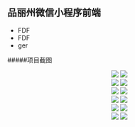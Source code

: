 ## 品丽州微信小程序前端
* FDF
* FDF
* ger

#####项目截图
<div style="text-align:center;">
   <img src="./app-screenshots/IMG_005.PNG" style="width=150px;"></img>
   <img src="./app-screenshots/IMG_006.PNG" style="width=150px;"></img>
 </div>
 <div style="text-align:center;">
   <img src="./app-screenshots/IMG_003.PNG" style="width=40%;"></img>
   <img src="./app-screenshots/IMG_004.PNG" style="width=40%;"></img>
 </div>
 <div style="text-align:center;">
   <img src="./app-screenshots/IMG_005.PNG" style="width=40%;"></img>
   <img src="./app-screenshots/IMG_006.PNG" style="width=40%;"></img>
 </div>
 <div style="text-align:center;">
   <img src="./app-screenshots/IMG_007.PNG" style="width=40%;"></img>
   <img src="./app-screenshots/IMG_008.PNG" style="width=40%;"></img>
 </div>
 <div style="text-align:center;">
   <img src="./app-screenshots/IMG_009.PNG" style="width=40%;"></img>
   <img src="./app-screenshots/IMG_010.PNG" style="width=40%;"></img>
 </div>
  <div style="text-align:center;">
    <img src="./app-screenshots/IMG_011.PNG" style="width=40%;"></img>
    <img src="./app-screenshots/IMG_012.PNG" style="width=40%;"></img>
  </div>
